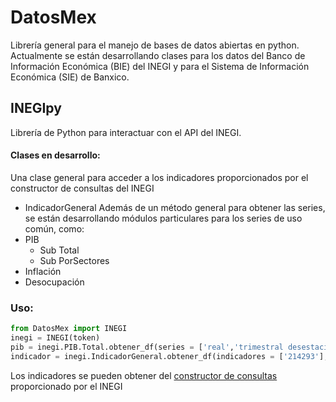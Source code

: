 # DatosMex
Librería general para el manejo de bases de datos abiertas en python.
Actualmente se están desarrollando clases para los datos del Banco de Información Económica (BIE) del INEGI y para el Sistema de Información Económica (SIE) de Banxico.

## INEGIpy
Librería de Python para interactuar con el API del INEGI.

#### Clases en desarrollo:
Una clase general para acceder a los indicadores proporcionados por el constructor de consultas del INEGI
* IndicadorGeneral
Además de un método general para obtener las series, se están desarrollando módulos particulares para los series de uso común, como:
* PIB
  * Sub Total
  * Sub PorSectores
* Inflación
* Desocupación

### Uso:
```python
from DatosMex import INEGI
inegi = INEGI(token)
pib = inegi.PIB.Total.obtener_df(series = ['real','trimestral desestacionalizada'], inicio = '2000', fin = '2019')
indicador = inegi.IndicadorGeneral.obtener_df(indicadores = ['214293'], bancos = ['BIE']) 
```
Los indicadores se pueden obtener del [constructor de consultas](https://www.inegi.org.mx/servicios/api_indicadores.html) proporcionado por el INEGI 


